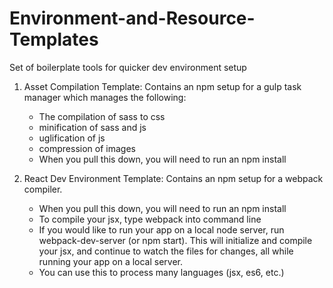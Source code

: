 # Environment-and-Resource-Templates
Set of boilerplate tools for quicker dev environment setup

1. Asset Compilation Template: Contains an npm setup for a gulp task manager which manages the following: 
	- The compilation of sass to css
	- minification of sass and js
	- uglification of js
	- compression of images 
	* When you pull this down, you will need to run an npm install

2. React Dev Environment Template: Contains an npm setup for a webpack compiler.
	- When you pull this down, you will need to run an npm install
	- To compile your jsx, type webpack into command line
	- If you would like to run your app on a local node server, run webpack-dev-server (or npm start). This will initialize and compile your jsx, and continue to watch the files for changes, all while running your app on a local server. 
	- You can use this to process many languages (jsx, es6, etc.)
